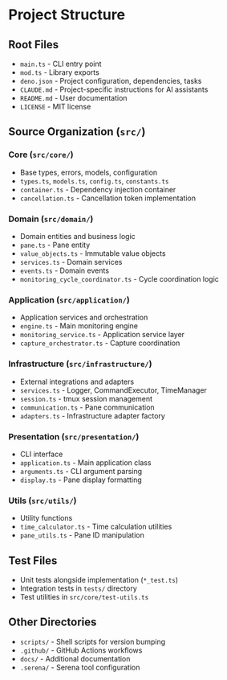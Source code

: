 # Project Structure

## Root Files
- `main.ts` - CLI entry point
- `mod.ts` - Library exports
- `deno.json` - Project configuration, dependencies, tasks
- `CLAUDE.md` - Project-specific instructions for AI assistants
- `README.md` - User documentation
- `LICENSE` - MIT license

## Source Organization (`src/`)

### Core (`src/core/`)
- Base types, errors, models, configuration
- `types.ts`, `models.ts`, `config.ts`, `constants.ts`
- `container.ts` - Dependency injection container
- `cancellation.ts` - Cancellation token implementation

### Domain (`src/domain/`)
- Domain entities and business logic
- `pane.ts` - Pane entity
- `value_objects.ts` - Immutable value objects
- `services.ts` - Domain services
- `events.ts` - Domain events
- `monitoring_cycle_coordinator.ts` - Cycle coordination logic

### Application (`src/application/`)
- Application services and orchestration
- `engine.ts` - Main monitoring engine
- `monitoring_service.ts` - Application service layer
- `capture_orchestrator.ts` - Capture coordination

### Infrastructure (`src/infrastructure/`)
- External integrations and adapters
- `services.ts` - Logger, CommandExecutor, TimeManager
- `session.ts` - tmux session management
- `communication.ts` - Pane communication
- `adapters.ts` - Infrastructure adapter factory

### Presentation (`src/presentation/`)
- CLI interface
- `application.ts` - Main application class
- `arguments.ts` - CLI argument parsing
- `display.ts` - Pane display formatting

### Utils (`src/utils/`)
- Utility functions
- `time_calculator.ts` - Time calculation utilities
- `pane_utils.ts` - Pane ID manipulation

## Test Files
- Unit tests alongside implementation (`*_test.ts`)
- Integration tests in `tests/` directory
- Test utilities in `src/core/test-utils.ts`

## Other Directories
- `scripts/` - Shell scripts for version bumping
- `.github/` - GitHub Actions workflows
- `docs/` - Additional documentation
- `.serena/` - Serena tool configuration
